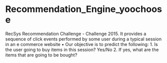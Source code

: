 # Recommendation_Engine_yoochoose
RecSys Recommendation Challenge - Challenge 2015. It provides a sequence of click events performed by some user during a typical session in an e commerce website • Our objective is to predict the following: 1. Is the user going to buy items in this session? Yes/No 2. If yes, what are the items that are going to be bought?
